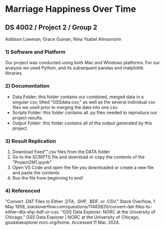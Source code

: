 # Marriage Happiness Over Time 
## DS 4002 / Project 2 / Group 2
Addison Lowman, Grace Guinan, Nina Ysabel Alinsonorin 

### 1) Software and Platform 
Our project was conducted using both Mac and Windows platforms. For our analysis we used Python, and its subsequent pandas and matplotlib libraries.

### 2) Documentation 
- Data Folder: this folder contains our combined, merged data in a singular csv, titled "GSSdata.csv," as well as the several individual csv files we used prior to merging the data into one csv.
- Scripts Folder: this folder contains all .py files needed to reproduce our project results.
- Output Folder: this folder contains all of the output generated by this project.

### 3) Result Replication 
1. Download fixed"".csv files from the DATA folder
2. Go to the SCRIPTS file and download or copy the contents of the "Project2M1.ipynb"
3. Open VS Code and open the file you downloaded or create a new file and paste the contents
4. Run the file from beginning to end! 

### 4) Referenced 
“Convert .DAT Files to Either .DTA, .SHP, .BDF, or .CSV.” Stack Overflow, 1 May 1958, stackoverflow.com/questions/11483920/convert-dat-files-to-either-dta-shp-bdf-or-csv. 
“GSS Data Explorer: NORC at the University of Chicago.” GSS Data Explorer | NORC at the University of Chicago, gssdataexplorer.norc.org/home. Accessed 11 Mar. 2024.

